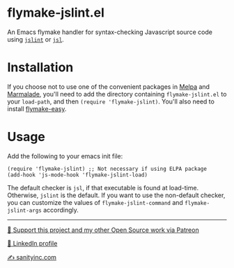 flymake-jslint.el
=================

An Emacs flymake handler for syntax-checking Javascript source code
using [`jslint`](http://jslint.com/) or [`jsl`](http://javascriptlint.com/).

Installation
=============

If you choose not to use one of the convenient packages in
[Melpa][melpa] and [Marmalade][marmalade], you'll need to add the
directory containing `flymake-jslint.el` to your `load-path`, and then
`(require 'flymake-jslint)`. You'll also need to install
[flymake-easy](https://github.com/purcell/flymake-easy).

Usage
=====

Add the following to your emacs init file:

    (require 'flymake-jslint) ;; Not necessary if using ELPA package
    (add-hook 'js-mode-hook 'flymake-jslint-load)

The default checker is `jsl`, if that executable is
found at load-time. Otherwise, `jslint` is the default. If you want
to use the non-default checker, you can customize the values of
`flymake-jslint-command` and `flymake-jslint-args` accordingly.

[marmalade]: http://marmalade-repo.org
[melpa]: http://melpa.org

<hr>

[💝 Support this project and my other Open Source work via Patreon](https://www.patreon.com/sanityinc)

[💼 LinkedIn profile](https://uk.linkedin.com/in/stevepurcell)

[✍ sanityinc.com](http://www.sanityinc.com/)

